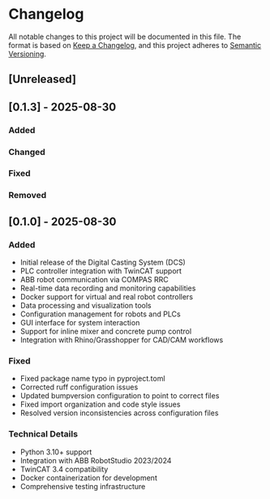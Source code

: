 # Changelog

All notable changes to this project will be documented in this file.
The format is based on [Keep a Changelog](https://keepachangelog.com/en/1.0.0/),
and this project adheres to [Semantic Versioning](https://semver.org/spec/v2.0.0.html).

## [Unreleased]

## [0.1.3] - 2025-08-30

### Added

### Changed

### Fixed

### Removed

## [0.1.0] - 2025-08-30

### Added
- Initial release of the Digital Casting System (DCS)
- PLC controller integration with TwinCAT support  
- ABB robot communication via COMPAS RRC
- Real-time data recording and monitoring capabilities
- Docker support for virtual and real robot controllers
- Data processing and visualization tools
- Configuration management for robots and PLCs
- GUI interface for system interaction
- Support for inline mixer and concrete pump control
- Integration with Rhino/Grasshopper for CAD/CAM workflows

### Fixed
- Fixed package name typo in pyproject.toml
- Corrected ruff configuration issues
- Updated bumpversion configuration to point to correct files
- Fixed import organization and code style issues
- Resolved version inconsistencies across configuration files

### Technical Details
- Python 3.10+ support
- Integration with ABB RobotStudio 2023/2024
- TwinCAT 3.4 compatibility
- Docker containerization for development
- Comprehensive testing infrastructure
